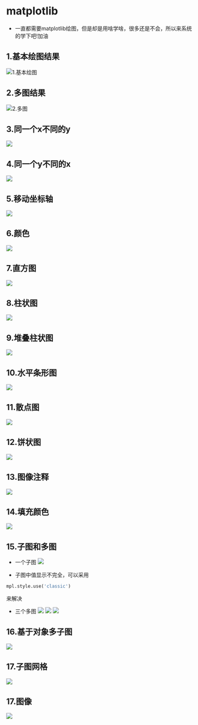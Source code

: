 # matplotlib
* 一直都需要matplotlib绘图，但是却是用啥学啥，很多还是不会，所以来系统的学下吧!加油

## 1.基本绘图结果
![1.基本绘图](./result/1.png)

## 2.多图结果
![2.多图](./result/2.png)

## 3.同一个x不同的y
![](./result/3.png)

## 4.同一个y不同的x
![](./result/4.png)

## 5.移动坐标轴
![](./result/5.png)

## 6.颜色
![](./result/6.png)

## 7.直方图
![](./result/7.png)

## 8.柱状图
![](./result/8.png)

## 9.堆叠柱状图
![](./result/9.png)

## 10.水平条形图
![](./result/10.png)

## 11.散点图
![](./result/11.png)

## 12.饼状图
![](./result/12.png)

## 13.图像注释
![](./result/13.png)

## 14.填充颜色
![](./result/14.png)

## 15.子图和多图
* 一个子图
![](./result/15.1.png)

* 子图中值显示不完全，可以采用
```python
mpl.style.use('classic')
```
来解决

* 三个多图
![](./result/15.2.png)
![](./result/15.3.png)
![](./result/15.4.png)

## 16.基于对象多子图
![](./result/16.png)

## 17.子图网格
![](./result/17.png)

## 17.图像
![](./result/18.png)
